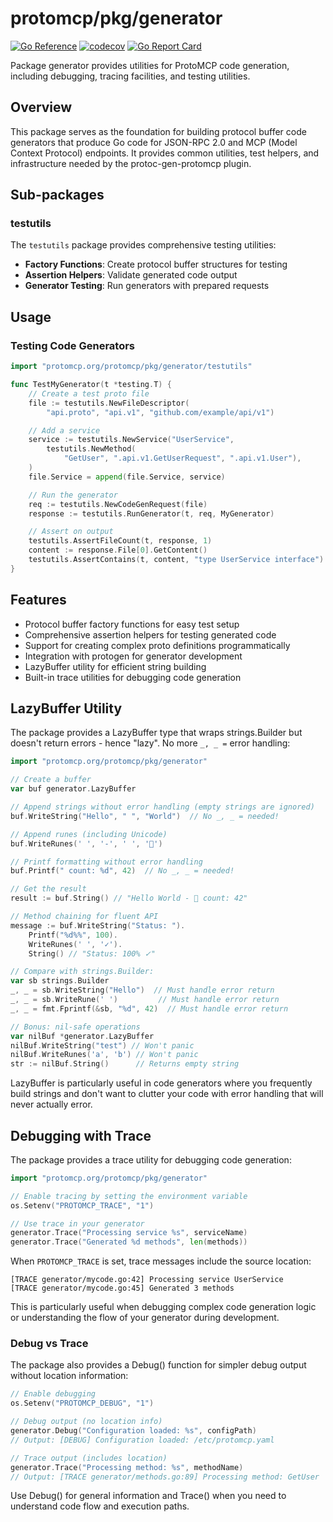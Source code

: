 # protomcp/pkg/generator

[![Go Reference][godoc-badge]][godoc-link]
[![codecov][codecov-badge]][codecov-link]
[![Go Report Card][goreport-badge]][goreport-link]

Package generator provides utilities for ProtoMCP code generation, including
debugging, tracing facilities, and testing utilities.

## Overview

This package serves as the foundation for building protocol buffer code
generators that produce Go code for JSON-RPC 2.0 and MCP (Model Context
Protocol) endpoints. It provides common utilities, test helpers, and
infrastructure needed by the protoc-gen-protomcp plugin.

## Sub-packages

### testutils

The `testutils` package provides comprehensive testing utilities:

- **Factory Functions**: Create protocol buffer structures for testing
- **Assertion Helpers**: Validate generated code output
- **Generator Testing**: Run generators with prepared requests

## Usage

### Testing Code Generators

```go
import "protomcp.org/protomcp/pkg/generator/testutils"

func TestMyGenerator(t *testing.T) {
    // Create a test proto file
    file := testutils.NewFileDescriptor(
        "api.proto", "api.v1", "github.com/example/api/v1")

    // Add a service
    service := testutils.NewService("UserService",
        testutils.NewMethod(
            "GetUser", ".api.v1.GetUserRequest", ".api.v1.User"),
    )
    file.Service = append(file.Service, service)

    // Run the generator
    req := testutils.NewCodeGenRequest(file)
    response := testutils.RunGenerator(t, req, MyGenerator)

    // Assert on output
    testutils.AssertFileCount(t, response, 1)
    content := response.File[0].GetContent()
    testutils.AssertContains(t, content, "type UserService interface")
}
```

## Features

- Protocol buffer factory functions for easy test setup
- Comprehensive assertion helpers for testing generated code
- Support for creating complex proto definitions programmatically
- Integration with protogen for generator development
- LazyBuffer utility for efficient string building
- Built-in trace utilities for debugging code generation

## LazyBuffer Utility

The package provides a LazyBuffer type that wraps strings.Builder but doesn't
return errors - hence "lazy". No more `_, _ =` error handling:

```go
import "protomcp.org/protomcp/pkg/generator"

// Create a buffer
var buf generator.LazyBuffer

// Append strings without error handling (empty strings are ignored)
buf.WriteString("Hello", " ", "World")  // No _, _ = needed!

// Append runes (including Unicode)
buf.WriteRunes(' ', '-', ' ', '🚀')

// Printf formatting without error handling
buf.Printf(" count: %d", 42)  // No _, _ = needed!

// Get the result
result := buf.String() // "Hello World - 🚀 count: 42"

// Method chaining for fluent API
message := buf.WriteString("Status: ").
    Printf("%d%%", 100).
    WriteRunes(' ', '✓').
    String() // "Status: 100% ✓"

// Compare with strings.Builder:
var sb strings.Builder
_, _ = sb.WriteString("Hello")  // Must handle error return
_, _ = sb.WriteRune(' ')         // Must handle error return
_, _ = fmt.Fprintf(&sb, "%d", 42)  // Must handle error return

// Bonus: nil-safe operations
var nilBuf *generator.LazyBuffer
nilBuf.WriteString("test") // Won't panic
nilBuf.WriteRunes('a', 'b') // Won't panic
str := nilBuf.String()      // Returns empty string
```

LazyBuffer is particularly useful in code generators where you frequently build
strings and don't want to clutter your code with error handling that will never
actually error.

## Debugging with Trace

The package provides a trace utility for debugging code generation:

```go
import "protomcp.org/protomcp/pkg/generator"

// Enable tracing by setting the environment variable
os.Setenv("PROTOMCP_TRACE", "1")

// Use trace in your generator
generator.Trace("Processing service %s", serviceName)
generator.Trace("Generated %d methods", len(methods))
```

When `PROTOMCP_TRACE` is set, trace messages include the source location:

```text
[TRACE generator/mycode.go:42] Processing service UserService
[TRACE generator/mycode.go:45] Generated 3 methods
```

This is particularly useful when debugging complex code generation logic or
understanding the flow of your generator during development.

### Debug vs Trace

The package also provides a Debug() function for simpler debug output without
location information:

```go
// Enable debugging
os.Setenv("PROTOMCP_DEBUG", "1")

// Debug output (no location info)
generator.Debug("Configuration loaded: %s", configPath)
// Output: [DEBUG] Configuration loaded: /etc/protomcp.yaml

// Trace output (includes location)
generator.Trace("Processing method: %s", methodName)
// Output: [TRACE generator/methods.go:89] Processing method: GetUser
```

Use Debug() for general information and Trace() when you need to understand
code flow and execution paths.

[godoc-badge]: https://pkg.go.dev/badge/protomcp.org/protomcp/pkg/generator.svg
[godoc-link]: https://pkg.go.dev/protomcp.org/protomcp/pkg/generator
[codecov-badge]: https://codecov.io/gh/protomcp/protomcp/graph/badge.svg?flag=generator
[codecov-link]: https://codecov.io/gh/protomcp/protomcp?flag=generator
[goreport-badge]: https://goreportcard.com/badge/protomcp.org/protomcp
[goreport-link]: https://goreportcard.com/report/protomcp.org/protomcp
